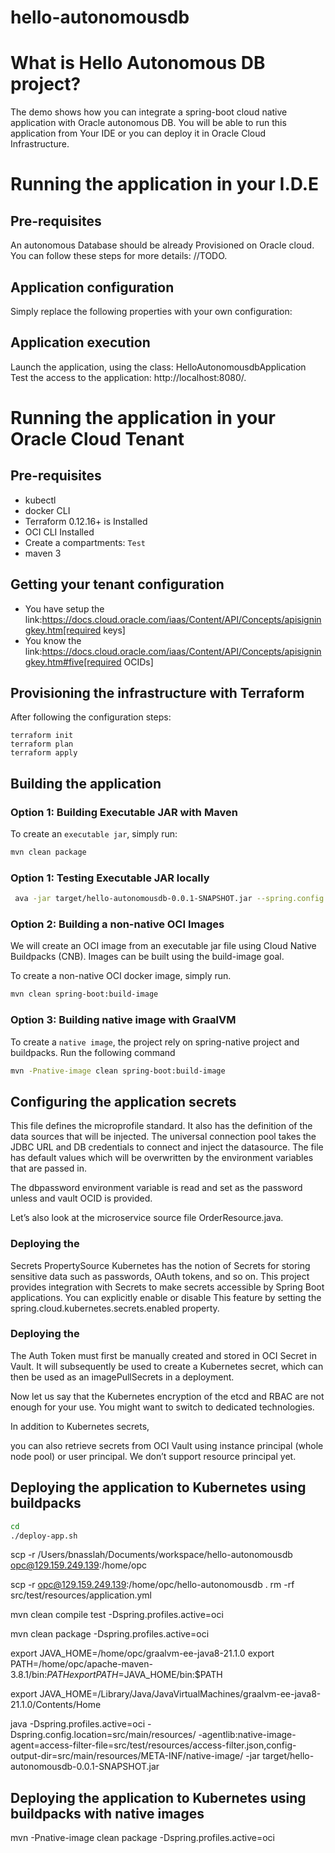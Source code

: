 # hello-autonomousdb

# What is Hello Autonomous DB project?
The demo shows how you can integrate a spring-boot cloud native application with Oracle autonomous DB.
You will be able to run this application from Your IDE or you can deploy it in Oracle Cloud Infrastructure.

# Running the application in your I.D.E

## Pre-requisites
An autonomous Database should be already Provisioned on Oracle cloud.
You can follow these steps for more details: //TODO.
## Application configuration
Simply replace the following properties with your own configuration:
## Application execution
Launch the application, using the class: HelloAutonomousdbApplication
Test the access to the application: http://localhost:8080/.


# Running the application in your Oracle Cloud Tenant
## Pre-requisites
- kubectl
- docker CLI
- Terraform 0.12.16+ is Installed
- OCI CLI Installed
- Create a compartments: `Test`
- maven 3

## Getting your tenant configuration
- You have setup the link:https://docs.cloud.oracle.com/iaas/Content/API/Concepts/apisigningkey.htm[required keys]
- You know the link:https://docs.cloud.oracle.com/iaas/Content/API/Concepts/apisigningkey.htm#five[required OCIDs]

## Provisioning the infrastructure with Terraform

After following the configuration steps:
```
terraform init
terraform plan
terraform apply
```

## Building the application 

### Option 1: Building Executable JAR with Maven
To create an `executable jar`, simply run:

```sh
mvn clean package
```

### Option 1: Testing Executable JAR locally

```sh
 ava -jar target/hello-autonomousdb-0.0.1-SNAPSHOT.jar --spring.config.location=/Users/bnasslah/Documents/workspace/hello-autonomousdb/src/main/resources/
```

### Option 2: Building a non-native OCI Images
We will create an OCI image from an executable jar file using Cloud Native Buildpacks (CNB).
Images can be built using the build-image goal.

To create a non-native OCI docker image, simply run.

```sh
mvn clean spring-boot:build-image
```

### Option 3: Building native image with GraalVM
To create a `native image`, the project rely on spring-native project and buildpacks.
Run the following command

```sh
mvn -Pnative-image clean spring-boot:build-image
```


## Configuring the application secrets

This file defines the microprofile standard. It also has the definition of the data sources that will be injected. 
The universal connection pool takes the JDBC URL and DB credentials to connect and inject the datasource. 
The file has default values which will be overwritten by the environment variables that are passed in.

The dbpassword environment variable is read and set as the password unless and vault OCID is provided.

Let’s also look at the microservice source file OrderResource.java.

### Deploying the

Secrets PropertySource
Kubernetes has the notion of Secrets for storing sensitive data such as passwords, OAuth tokens, and so on. 
This project provides integration with Secrets to make secrets accessible by Spring Boot applications.
You can explicitly enable or disable This feature by setting the spring.cloud.kubernetes.secrets.enabled property.



### Deploying the


The Auth Token must first be manually created and stored in OCI Secret in Vault.
It will subsequently be used to create a Kubernetes secret, which can then be used as an imagePullSecrets in a deployment. 

Now let us say that the Kubernetes encryption of the etcd and RBAC are not enough for your use. You might want to switch to dedicated technologies. 

In addition to Kubernetes secrets,

 you can also retrieve secrets from OCI Vault using instance principal (whole node pool) or user principal. We don’t support resource principal yet.

## Deploying the application to Kubernetes using buildpacks
```sh
cd 
./deploy-app.sh
```

scp -r /Users/bnasslah/Documents/workspace/hello-autonomousdb opc@129.159.249.139:/home/opc

scp -r opc@129.159.249.139:/home/opc/hello-autonomousdb .
rm -rf src/test/resources/application.yml

mvn clean compile test -Dspring.profiles.active=oci

mvn clean package -Dspring.profiles.active=oci

export JAVA_HOME=/home/opc/graalvm-ee-java8-21.1.0
export PATH=/home/opc/apache-maven-3.8.1/bin:$PATH
export PATH=$JAVA_HOME/bin:$PATH

export JAVA_HOME=/Library/Java/JavaVirtualMachines/graalvm-ee-java8-21.1.0/Contents/Home



java -Dspring.profiles.active=oci -Dspring.config.location=src/main/resources/ -agentlib:native-image-agent=access-filter-file=src/test/resources/access-filter.json,config-output-dir=src/main/resources/META-INF/native-image/ -jar target/hello-autonomousdb-0.0.1-SNAPSHOT.jar


## Deploying the application to Kubernetes using buildpacks with native images


mvn -Pnative-image clean package -Dspring.profiles.active=oci